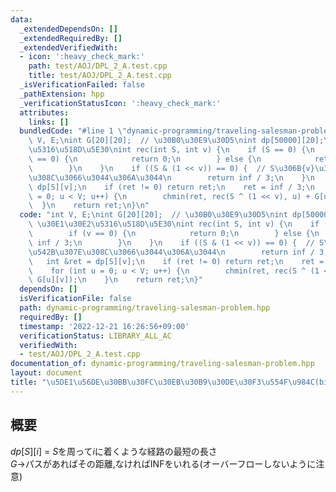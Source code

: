 ```yaml
---
data:
  _extendedDependsOn: []
  _extendedRequiredBy: []
  _extendedVerifiedWith:
  - icon: ':heavy_check_mark:'
    path: test/AOJ/DPL_2_A.test.cpp
    title: test/AOJ/DPL_2_A.test.cpp
  _isVerificationFailed: false
  _pathExtension: hpp
  _verificationStatusIcon: ':heavy_check_mark:'
  attributes:
    links: []
  bundledCode: "#line 1 \"dynamic-programming/traveling-salesman-problem.hpp\"\nint\
    \ V, E;\nint G[20][20];  // \u30B0\u30E9\u30D5\nint dp[50000][20];\n// \u30E1\u30E2\
    \u5316\u518D\u5E30\nint rec(int S, int v) {\n    if (S == 0) {\n        if (v\
    \ == 0) {\n            return 0;\n        } else {\n            return inf / 3;\n\
    \        }\n    }\n    if ((S & (1 << v)) == 0) {  // S\u306B{v}\u304C\u542B\u307E\
    \u308C\u3066\u3044\u306A\u3044\n        return inf / 3;\n    }\n    int &ret =\
    \ dp[S][v];\n    if (ret != 0) return ret;\n    ret = inf / 3;\n    for (int u\
    \ = 0; u < V; u++) {\n        chmin(ret, rec(S ^ (1 << v), u) + G[u][v]);\n  \
    \  }\n    return ret;\n}\n"
  code: "int V, E;\nint G[20][20];  // \u30B0\u30E9\u30D5\nint dp[50000][20];\n//\
    \ \u30E1\u30E2\u5316\u518D\u5E30\nint rec(int S, int v) {\n    if (S == 0) {\n\
    \        if (v == 0) {\n            return 0;\n        } else {\n            return\
    \ inf / 3;\n        }\n    }\n    if ((S & (1 << v)) == 0) {  // S\u306B{v}\u304C\
    \u542B\u307E\u308C\u3066\u3044\u306A\u3044\n        return inf / 3;\n    }\n \
    \   int &ret = dp[S][v];\n    if (ret != 0) return ret;\n    ret = inf / 3;\n\
    \    for (int u = 0; u < V; u++) {\n        chmin(ret, rec(S ^ (1 << v), u) +\
    \ G[u][v]);\n    }\n    return ret;\n}"
  dependsOn: []
  isVerificationFile: false
  path: dynamic-programming/traveling-salesman-problem.hpp
  requiredBy: []
  timestamp: '2022-12-21 16:26:56+09:00'
  verificationStatus: LIBRARY_ALL_AC
  verifiedWith:
  - test/AOJ/DPL_2_A.test.cpp
documentation_of: dynamic-programming/traveling-salesman-problem.hpp
layout: document
title: "\u5DE1\u56DE\u30BB\u30FC\u30EB\u30B9\u30DE\u30F3\u554F\u984C(bitDP)"
---
```


## 概要

$dp[S][i]$ = $S$を周って$i$に着くような経路の最短の長さ<br>
$G$->パスがあればその距離,なければINFをいれる(オーバーフローしないように注意)
